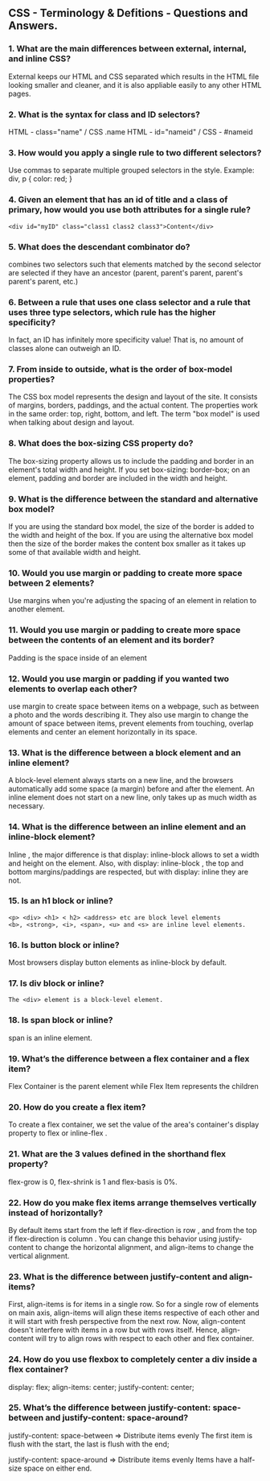 ## CSS - Terminology & Defitions - Questions and Answers.

### 1. What are the main differences between external, internal, and inline CSS?

External keeps our HTML and CSS separated which results in the HTML file looking smaller and cleaner, and it is also appliable easily to any other HTML pages.

### 2. What is the syntax for class and ID selectors?

HTML - class="name" / CSS .name
HTML - id="nameid" / CSS - #nameid

### 3. How would you apply a single rule to two different selectors?

Use commas to separate multiple grouped selectors in the style. Example: div, p { color: red; }

### 4. Given an element that has an id of title and a class of primary, how would you use both attributes for a single rule?

```
<div id="myID" class="class1 class2 class3">Content</div>
```

### 5. What does the descendant combinator do?

combines two selectors such that elements matched by the second selector are selected if they have an ancestor (parent, parent's parent, parent's parent's parent, etc.)

### 6. Between a rule that uses one class selector and a rule that uses three type selectors, which rule has the higher specificity?

In fact, an ID has infinitely more specificity value! That is, no amount of classes alone can outweigh an ID.

### 7. From inside to outside, what is the order of box-model properties?

The CSS box model represents the design and layout of the site. It consists of margins, borders, paddings, and the actual content. The properties work in the same order: top, right, bottom, and left. The term "box model" is used when talking about design and layout.

### 8. What does the box-sizing CSS property do?

The box-sizing property allows us to include the padding and border in an element's total width and height. If you set box-sizing: border-box; on an element, padding and border are included in the width and height.

### 9. What is the difference between the standard and alternative box model?

If you are using the standard box model, the size of the border is added to the width and height of the box. If you are using the alternative box model then the size of the border makes the content box smaller as it takes up some of that available width and height.

### 10. Would you use margin or padding to create more space between 2 elements?

Use margins when you're adjusting the spacing of an element in relation to another element.

### 11. Would you use margin or padding to create more space between the contents of an element and its border?

Padding is the space inside of an element

### 12. Would you use margin or padding if you wanted two elements to overlap each other?

use margin to create space between items on a webpage, such as between a photo and the words describing it. They also use margin to change the amount of space between items, prevent elements from touching, overlap elements and center an element horizontally in its space.

### 13. What is the difference between a block element and an inline element?

A block-level element always starts on a new line, and the browsers automatically add some space (a margin) before and after the element.
An inline element does not start on a new line, only takes up as much width as necessary.

### 14. What is the difference between an inline element and an inline-block element?

Inline , the major difference is that display: inline-block allows to set a width and height on the element. Also, with display: inline-block , the top and bottom margins/paddings are respected, but with display: inline they are not.

### 15. Is an h1 block or inline?

```
<p> <div> <h1> < h2> <address> etc are block level elements
<b>, <strong>, <i>, <span>, <u> and <s> are inline level elements.
```

### 16. Is button block or inline?

Most browsers display button elements as inline-block by default.

### 17. Is div block or inline?

```
The <div> element is a block-level element.
```

### 18. Is span block or inline?

span is an inline element.

### 19. What’s the difference between a flex container and a flex item?

Flex Container is the parent element while Flex Item represents the children

### 20. How do you create a flex item?

To create a flex container, we set the value of the area's container's display property to flex or inline-flex .

### 21. What are the 3 values defined in the shorthand flex property?

flex-grow is 0, flex-shrink is 1 and flex-basis is 0%.

### 22. How do you make flex items arrange themselves vertically instead of horizontally?

By default items start from the left if flex-direction is row , and from the top if flex-direction is column . You can change this behavior using justify-content to change the horizontal alignment, and align-items to change the vertical alignment.

### 23. What is the difference between justify-content and align-items?

First, align-items is for items in a single row. So for a single row of elements on main axis, align-items will align these items respective of each other and it will start with fresh perspective from the next row.
Now, align-content doesn't interfere with items in a row but with rows itself. Hence, align-content will try to align rows with respect to each other and flex container.

### 24. How do you use flexbox to completely center a div inside a flex container?

display: flex;
align-items: center;
justify-content: center;

### 25. What’s the difference between justify-content: space-between and justify-content: space-around?

justify-content: space-between => Distribute items evenly The first item is flush with the start, the last is flush with the end;

justify-content: space-around => Distribute items evenly Items have a half-size space on either end.
